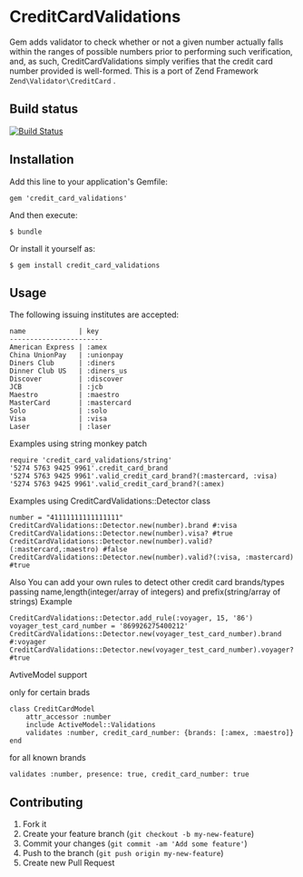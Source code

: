 # CreditCardValidations

Gem adds validator  to check whether or not a given number actually falls within the ranges of possible numbers prior to performing such verification, and, as such, CreditCardValidations simply verifies that the credit card number provided is well-formed.
This is a port of Zend Framework `Zend\Validator\CreditCard` .

## Build status
[![Build Status](https://travis-ci.org/Fivell/credit_card_validations.png)](https://travis-ci.org/Fivell/credit_card_validations)


## Installation

Add this line to your application's Gemfile:

    gem 'credit_card_validations'

And then execute:

    $ bundle

Or install it yourself as:

    $ gem install credit_card_validations

## Usage


The following issuing institutes are accepted:
    
    name             | key
    -----------------------
    American Express | :amex
    China UnionPay   | :unionpay
    Diners Club      | :diners
    Dinner Club US   | :diners_us
    Discover         | :discover
    JCB              | :jcb
    Maestro          | :maestro
    MasterCard       | :mastercard
    Solo             | :solo
    Visa             | :visa
    Laser            | :laser

Examples using string monkey patch

    require 'credit_card_validations/string'
    '5274 5763 9425 9961'.credit_card_brand
    '5274 5763 9425 9961'.valid_credit_card_brand?(:mastercard, :visa)  
    '5274 5763 9425 9961'.valid_credit_card_brand?(:amex)  


Examples using CreditCardValidations::Detector class

    number = "41111111111111111"
    CreditCardValidations::Detector.new(number).brand #:visa
    CreditCardValidations::Detector.new(number).visa? #true
    CreditCardValidations::Detector.new(number).valid?(:mastercard,:maestro) #false
    CreditCardValidations::Detector.new(number).valid?(:visa, :mastercard) #true

Also You can add your own rules to detect other credit card brands/types
passing name,length(integer/array of integers) and prefix(string/array of strings)
Example

    CreditCardValidations::Detector.add_rule(:voyager, 15, '86')
    voyager_test_card_number = '869926275400212'
    CreditCardValidations::Detector.new(voyager_test_card_number).brand #:voyager
    CreditCardValidations::Detector.new(voyager_test_card_number).voyager? #true
 


AvtiveModel support
	
only for certain brads	
	
	class CreditCardModel
  		attr_accessor :number
  		include ActiveModel::Validations
  		validates :number, credit_card_number: {brands: [:amex, :maestro]}
	end
	
for all known brands
	
	validates :number, presence: true, credit_card_number: true

  


## Contributing

1. Fork it
2. Create your feature branch (`git checkout -b my-new-feature`)
3. Commit your changes (`git commit -am 'Add some feature'`)
4. Push to the branch (`git push origin my-new-feature`)
5. Create new Pull Request
